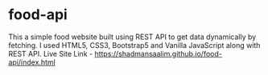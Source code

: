 # food-api
This a simple food website built using REST API to get data dynamically by fetching. I used HTML5, CSS3, Bootstrap5 and  Vanilla JavaScript along with REST API.
Live Site Link - https://shadmansaalim.github.io/food-api/index.html
